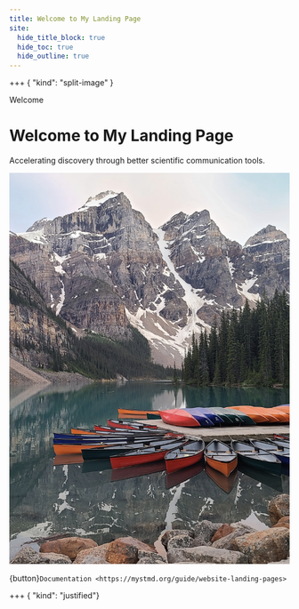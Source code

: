 ```yaml
---
title: Welcome to My Landing Page
site:
  hide_title_block: true
  hide_toc: true
  hide_outline: true
---
```


+++ { "kind": "split-image" }

Welcome

# Welcome to My Landing Page

Accelerating discovery through better scientific communication tools.

![](https://raw.githubusercontent.com/rowanc1/pics/refs/heads/main/banff-tall.png)

{button}`Documentation <https://mystmd.org/guide/website-landing-pages>`

+++ { "kind": "justified"}